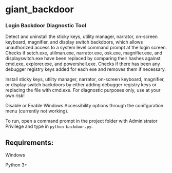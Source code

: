 # giant_backdoor
### Login Backdoor Diagnostic Tool

Detect and uninstall the sticky keys, utility manager, narrator, on-screen keyboard, magnifier, and display switch backdoors, which allows unauthorized access to a system level command prompt at the login screen.  Checks if setch.exe, utilman.exe, narrator.exe, osk.exe, magnifier.exe, and displayswitch.exe have been replaced by comparing their hashes against cmd.exe, explorer.exe, and powershell.exe.  Checks if there has been any debugger registry keys added for each exe and removes them if necessary. 

Install sticky keys, utility manager, narrator, on-screen keyboard, magnifier, or display switch backdoors by either adding debugger registry keys or replacing the file with cmd.exe.  For diagnostic purposes only, use at your own risk!

Disable or Enable Windows Accessibility options through the conifguration menu (currently not working).

To run, open a command prompt in the project folder with Administrator Privilege and type in `python backdoor.py`.

## Requirements: 

Windows

Python 3+
